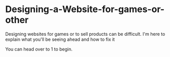 # Designing-a-Website-for-games-or-other
Designing websites for games or to sell products can be difficult. I'm here to explain what you'll be seeing ahead and how to fix it

You can head over to 1 to begin.
